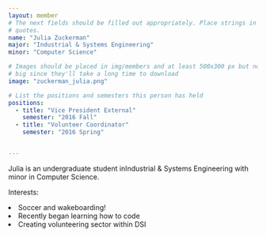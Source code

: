 ```yaml
---
layout: member
# The next fields should be filled out appropriately. Place strings in double 
# quotes.
name: "Julia Zuckerman"
major: "Industrial & Systems Engineering"
minor: "Computer Science"

# Images should be placed in img/members and at least 500x300 px but not too
# big since they'll take a long time to download
image: "zuckerman_julia.png"

# List the positions and semesters this person has held
positions:
  - title: "Vice President External"
    semester: "2016 Fall"
  - title: "Volunteer Coordinator"
    semester: "2016 Spring"


---
```

Julia is an undergraduate student inIndustrial & Systems Engineering with minor in Computer Science.

Interests: 
<li>Soccer and wakeboarding!</li>
<li>Recently began learning how to code</li>
<li>Creating volunteering sector  within DSI</li>
